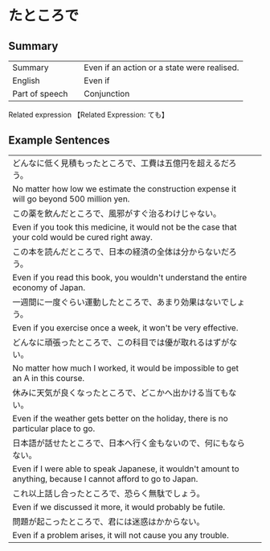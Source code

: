 # たところで

## Summary

<table><tr>   <td>Summary<td>   <td>Even if an action or a state were realised.</td><tr><tr>   <td>English<td>   <td>Even if</td><tr><tr>   <td>Part of speech<td>   <td>Conjunction</td><tr></table><tr>   <td>Related expression<td>   <td>【Related Expression: ても】</td><tr></table></table>

## Example Sentences

<table><tr><td>どんなに低く見積もったところで、工費は五億円を超えるだろう。<td><tr><tr><td>No matter how low we estimate the construction expense it will go beyond 500 million yen.<td><tr><tr><td>この薬を飲んだところで、風邪がすぐ治るわけじゃない。<td><tr><tr><td>Even if you took this medicine, it would not be the case that your cold would be cured right away.<td><tr><tr><td>この本を読んだところで、日本の経済の全体は分からないだろう。<td><tr><tr><td>Even if you read this book, you wouldn't understand the entire economy of Japan.<td><tr><tr><td>一週間に一度ぐらい運動したところで、あまり効果はないでしょう。<td><tr><tr><td>Even if you exercise once a week, it won't be very effective.<td><tr><tr><td>どんなに頑張ったところで、この科目では優が取れるはずがない。<td><tr><tr><td>No matter how much I worked, it would be impossible to get an A in this course.<td><tr><tr><td>休みに天気が良くなったところで、どこかへ出かける当てもない。<td><tr><tr><td>Even if the weather gets better on the holiday, there is no particular place to go.<td><tr><tr><td>日本語が話せたところで、日本へ行く金もないので、何にもならない。<td><tr><tr><td>Even if I were able to speak Japanese, it wouldn't amount to anything, because I cannot afford to go to Japan.<td><tr><tr><td>これ以上話し合ったところで、恐らく無駄でしょう。<td><tr><tr><td>Even if we discussed it more, it would probably be futile.<td><tr><tr><td>問題が起こったところで、君には迷惑はかからない。<td><tr><tr><td>Even if a problem arises, it will not cause you any trouble.<td><tr></table>

